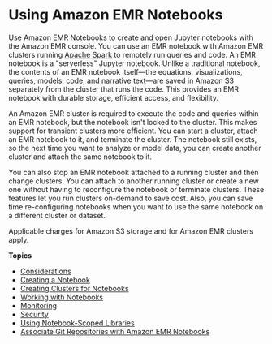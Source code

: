 # Using Amazon EMR Notebooks<a name="emr-managed-notebooks"></a>

Use Amazon EMR Notebooks to create and open Jupyter notebooks with the Amazon EMR console\. You can use an EMR notebook with Amazon EMR clusters running [Apache Spark](https://aws.amazon.com/emr/features/spark/) to remotely run queries and code\. An EMR notebook is a "serverless" Jupyter notebook\. Unlike a traditional notebook, the contents of an EMR notebook itself—the equations, visualizations, queries, models, code, and narrative text—are saved in Amazon S3 separately from the cluster that runs the code\. This provides an EMR notebook with durable storage, efficient access, and flexibility\. 

An Amazon EMR cluster is required to execute the code and queries within an EMR notebook, but the notebook isn't locked to the cluster\. This makes support for transient clusters more efficient\. You can start a cluster, attach an EMR notebook to it, and terminate the cluster\. The notebook still exists, so the next time you want to analyze or model data, you can create another cluster and attach the same notebook to it\.

You can also stop an EMR notebook attached to a running cluster and then change clusters\. You can attach to another running cluster or create a new one without having to reconfigure the notebook or terminate clusters\. These features let you run clusters on\-demand to save cost\. Also, you can save time re\-configuring notebooks when you want to use the same notebook on a different cluster or dataset\.

Applicable charges for Amazon S3 storage and for Amazon EMR clusters apply\.

**Topics**
+ [Considerations](emr-managed-notebooks-considerations.md)
+ [Creating a Notebook](emr-managed-notebooks-create.md)
+ [Creating Clusters for Notebooks](emr-managed-notebooks-cluster.md)
+ [Working with Notebooks](emr-managed-notebooks-working-with.md)
+ [Monitoring](emr-managed-notebooks-spark-monitor.md)
+ [Security](emr-managed-notebooks-security.md)
+ [Using Notebook\-Scoped Libraries](emr-managed-notebooks-scoped-libraries.md)
+ [Associate Git Repositories with Amazon EMR Notebooks](emr-git-repo.md)